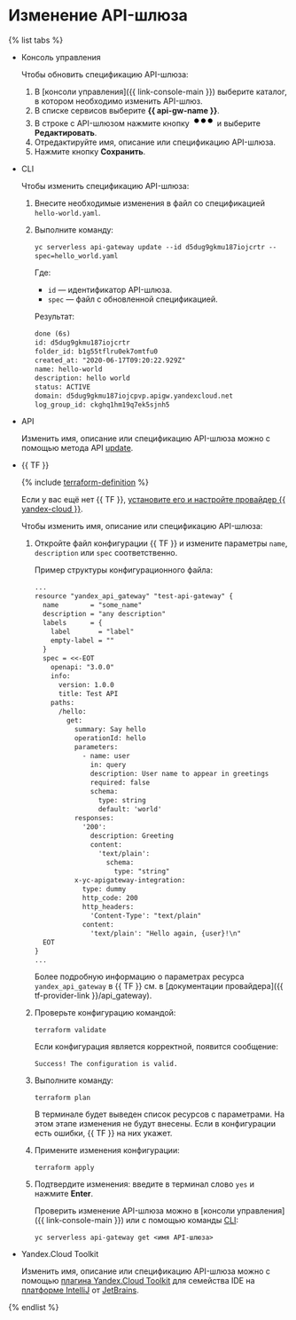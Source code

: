 # Изменение API-шлюза

{% list tabs %}

- Консоль управления

    Чтобы обновить спецификацию API-шлюза:
    1. В [консоли управления]({{ link-console-main }}) выберите каталог, в котором необходимо изменить API-шлюз.
    1. В списке сервисов выберите **{{ api-gw-name }}**.
    1. В строке с API-шлюзом нажмите кнопку ![image](../../_assets/options.svg) и выберите **Редактировать**.
    1. Отредактируйте имя, описание или спецификацию API-шлюза.
    1. Нажмите кнопку **Сохранить**.
    
- CLI

    Чтобы изменить спецификацию API-шлюза:
    1. Внесите необходимые изменения в файл со спецификацией `hello-world.yaml`.
    1. Выполните команду: 

        ```
        yc serverless api-gateway update --id d5dug9gkmu187iojcrtr --spec=hello_world.yaml
        ```

        Где:
    
        - `id` — идентификатор API-шлюза.
        - `spec` — файл с обновленной спецификацией.

        Результат:

        ```
        done (6s)
        id: d5dug9gkmu187iojcrtr
        folder_id: b1g55tflru0ek7omtfu0
        created_at: "2020-06-17T09:20:22.929Z"
        name: hello-world
        description: hello world
        status: ACTIVE
        domain: d5dug9gkmu187iojcpvp.apigw.yandexcloud.net
        log_group_id: ckghq1hm19q7ek5sjnh5
        ```

- API

  Изменить имя, описание или спецификацию API-шлюза можно с помощью метода API [update](../apigateway/api-ref/ApiGateway/update.md).

- {{ TF }}

  {% include [terraform-definition](../../_tutorials/terraform-definition.md) %}

  Если у вас ещё нет {{ TF }}, [установите его и настройте провайдер {{ yandex-cloud }}](../../tutorials/infrastructure-management/terraform-quickstart.md#install-terraform).

  Чтобы изменить имя, описание или спецификацию API-шлюза:

  1. Откройте файл конфигурации {{ TF }} и измените параметры `name`, `description` или `spec` соответственно.

     Пример структуры конфигурационного файла:

     ```hcl
     ...
     resource "yandex_api_gateway" "test-api-gateway" {
       name        = "some_name"
       description = "any description"
       labels      = {
         label       = "label"
         empty-label = ""
       }
       spec = <<-EOT
         openapi: "3.0.0"
         info:
           version: 1.0.0
           title: Test API
         paths:
           /hello:
             get:
               summary: Say hello
               operationId: hello
               parameters:
                 - name: user
                   in: query
                   description: User name to appear in greetings
                   required: false
                   schema:
                     type: string
                     default: 'world'
               responses:
                 '200':
                   description: Greeting
                   content:
                     'text/plain':
                       schema:
                         type: "string"
               x-yc-apigateway-integration:
                 type: dummy
                 http_code: 200
                 http_headers:
                   'Content-Type': "text/plain"
                 content:
                   'text/plain': "Hello again, {user}!\n"
       EOT
     }
     ...
     ```

     Более подробную информацию о параметрах ресурса `yandex_api_gateway` в {{ TF }} см. в [документации провайдера]({{ tf-provider-link }}/api_gateway).

  1. Проверьте конфигурацию командой:

     ```
     terraform validate
     ```
     
     Если конфигурация является корректной, появится сообщение:
     
     ```
     Success! The configuration is valid.
     ```

  1. Выполните команду:

     ```
     terraform plan
     ```
  
     В терминале будет выведен список ресурсов с параметрами. На этом этапе изменения не будут внесены. Если в конфигурации есть ошибки, {{ TF }} на них укажет.

  1. Примените изменения конфигурации:

     ```
     terraform apply
     ```
     
  1. Подтвердите изменения: введите в терминал слово `yes` и нажмите **Enter**.

     Проверить изменение API-шлюза можно в [консоли управления]({{ link-console-main }}) или с помощью команды [CLI](../../cli/quickstart.md):

     ```
     yc serverless api-gateway get <имя API-шлюза>
     ```

- Yandex.Cloud Toolkit

  Изменить имя, описание или спецификацию API-шлюза можно с помощью [плагина Yandex.Cloud Toolkit](https://github.com/yandex-cloud/ide-plugin-jetbrains) для семейства IDE на [платформе IntelliJ](https://www.jetbrains.com/ru-ru/opensource/idea/) от [JetBrains](https://www.jetbrains.com/).

{% endlist %}
